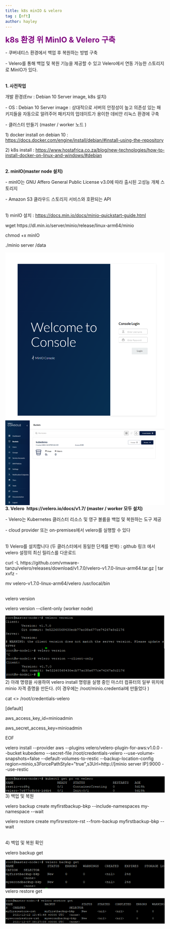 ```yaml
---
title: k8s minIO & velero
tag : [nft]
author: hayley
---
```


<font size="5" color="purple"><b>k8s 환경 위 MinIO & Velero 구축</b></font>
<p>- 쿠버네티스 환경에서 백업 후 복원하는 방법 구축
<p>- Velero를 통해 백업 및 복원 기능을 제공할 수 있고 Velero에서 연동 가능한 스토리지로 MinIO가 있다.
<br>
<br>
<p><b>1. 사전작업</b>
<p>개발 환경(Env : Debian 10 Server image, k8s 설치) 
<p>- OS : Debian 10 Server image : 상대적으로 서버의 안정성이 높고 의존성 있는 패키지들을 자동으로 알려주어 패키지의 업데이트가 용이한 데비안 리눅스 환경에 구축
<p>- 클러스터 만들기 (master / worker 노드 )
<br>
<p>  1) docker install on debian 10 : <a href="https://docs.docker.com/engine/install/debian/#install-using-the-repository">https://docs.docker.com/engine/install/debian/#install-using-the-repository</a>
<p>  2) k8s install : <a href="https://www.hostafrica.co.za/blog/new-technologies/how-to-install-docker-on-linux-and-windows/#debian">https://www.hostafrica.co.za/blog/new-technologies/how-to-install-docker-on-linux-and-windows/#debian</a>
<br>
<br>
<p><b>2. minIO(master node 설치)</b>
<p>- minIO는 GNU Affero General Public License v3.0에 따라 출시된 고성능 개체 스토리지
<p>- Amazon S3 클라우드 스토리지 서비스와 호환되는 API
<br>
<br>
<p>1) minIO 설치 : <a href="https://docs.min.io/docs/minio-quickstart-guide.html">https://docs.min.io/docs/minio-quickstart-guide.html</a>
<p>wget https://dl.min.io/server/minio/release/linux-arm64/minio
<p>chmod +x minIO
<p>./minio server /data
<p><img src="https://raw.githubusercontent.com/hayleyshim/hayleyshim.github.io/master/assets/images/projects/minio1.png" align="left">
<p><img src="https://raw.githubusercontent.com/hayleyshim/hayleyshim.github.io/master/assets/images/projects/minio2.png" align="left">  
<br> 
<br>  
<br>  
<p><b>3. Velero  https://velero.io/docs/v1.7/ (master / worker 모두 설치)</b>
<p>- Velero는 Kubernetes 클러스터 리소스 및 영구 볼륨을 백업 및 복원하는 도구 제공
<p>- cloud provider 또는 on-premises에서 velero를 실행할 수 있다
<br>
<br>
<p>1) Velero를 설치합니다 (두 클러스터에서 동일한 단계를 반복) : github 링크 에서 velero 설정의 최신 릴리스를 다운로드
<p>curl -L https://github.com/vmware-tanzu/velero/releases/download/v1.7.0/velero-v1.7.0-linux-arm64.tar.gz | tar xvfz - 
<p>mv velero-v1.7.0-linux-arm64/velero /usr/local/bin   
<br>
<br> 
<p>velero version  
<p>velero version --client-only (worker node)     
<p><img src="https://raw.githubusercontent.com/hayleyshim/hayleyshim.github.io/master/assets/images/projects/velero1.png" align="left">    
<p><img src="https://raw.githubusercontent.com/hayleyshim/hayleyshim.github.io/master/assets/images/projects/velero2.png" align="left">    
<br>
<p>2) 아래 명령을 사용하여 velero install 명령을 실행 중인 마스터 컴퓨터의 일부 위치에 minio 자격 증명을 만든다. (이 경우에는 /root/minio.credential에 만들었다 ) 
<p>cat <<EOF>> /root/credentials-velero
<p>[default]
<p>aws_access_key_id=minioadmin 
<p>aws_secret_access_key=minioadmin 
<p>EOF 
<br> 
<p>velero install --provider aws --plugins velero/velero-plugin-for-aws:v1.0.0 --bucket kubedemo --secret-file /root/credentials-velero --use-volume-snapshots=false --default-volumes-to-restic --backup-location-config region=minio,s3ForcePathStyle="true",s3Url=http://[minio server IP]:9000 --use-restic 
<p><img src="https://raw.githubusercontent.com/hayleyshim/hayleyshim.github.io/master/assets/images/projects/velero3.png" align="left"> 
<br>
<br> 
<p>3) 백업 및 복원
<p>velero backup create myfirstbackup-bkp --include-namespaces my-namespace --wait 
<p>velero restore create myfirsrestore-rst --from-backup myfirstbackup-bkp --wait
<br>
<br> 
<p>4) 백업 및 복원 확인
<p>velero backup get 
<p><img src="https://raw.githubusercontent.com/hayleyshim/hayleyshim.github.io/master/assets/images/projects/velero4.png" align="left">      
<p>velero restore get 
<p><img src="https://raw.githubusercontent.com/hayleyshim/hayleyshim.github.io/master/assets/images/projects/velero5.png" align="left">      

